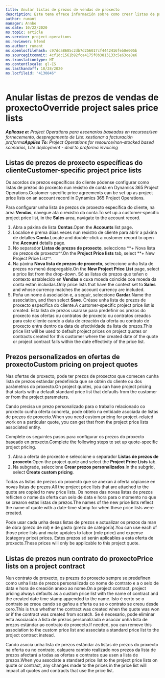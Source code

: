 ```yaml
---
title: Anular listas de prezos de vendas de proxecto
description: Este tema ofrece información sobre como crear listas de prezos de venda personalizadas.
author: rumant
manager: Annbe
ms.date: 10/22/2020
ms.topic: article
ms.service: project-operations
ms.reviewer: kfend
ms.author: rumant
ms.openlocfilehash: c97dca8685c2db7d256017cf4442416feb0e005b
ms.sourcegitcommit: 4cf1dc1561b92fca4175f0b3813133c5e63ce8e6
ms.translationtype: HT
ms.contentlocale: gl-ES
ms.lasthandoff: 10/28/2020
ms.locfileid: "4130846"
---
```

# <a name="override-project-sales-price-lists"></a><span data-ttu-id="631a0-103">Anular listas de prezos de vendas de proxecto</span><span class="sxs-lookup"><span data-stu-id="631a0-103">Override project sales price lists</span></span>

<span data-ttu-id="631a0-104">_**Aplícase a:** Project Operations para escenarios baseados en recursos/sen fornecemento, despregamento de Lite: xestionar a facturación proforma_</span><span class="sxs-lookup"><span data-stu-id="631a0-104">_**Applies To:** Project Operations for resource/non-stocked based scenarios, Lite deployment - deal to proforma invoicing_</span></span>

## <a name="customer-specific-project-price-lists"></a><span data-ttu-id="631a0-105">Listas de prezos de proxecto específicas do cliente</span><span class="sxs-lookup"><span data-stu-id="631a0-105">Customer-specific project price lists</span></span>

<span data-ttu-id="631a0-106">Os acordos de prezos específicos do cliente pódense configurar como listas de prezos do proxecto nun rexistro de conta en Dynamics 365 Project Operations.</span><span class="sxs-lookup"><span data-stu-id="631a0-106">Customer-specific price agreements can be set up as project price lists on an account record in Dynamics 365 Project Operations.</span></span>

<span data-ttu-id="631a0-107">Para configurar unha lista de prezos de proxecto específica do cliente, na área **Vendas**, navegue ata o rexistro da conta.</span><span class="sxs-lookup"><span data-stu-id="631a0-107">To set up a customer-specific project price list, in the **Sales** area, navigate to the account record.</span></span>

1. <span data-ttu-id="631a0-108">Abra a páxina de lista **Contas**.</span><span class="sxs-lookup"><span data-stu-id="631a0-108">Open the **Accounts** list page.</span></span>
2. <span data-ttu-id="631a0-109">Localice e prema dúas veces nun rexistro de cliente para abrir a páxina de detalles **Conta**.</span><span class="sxs-lookup"><span data-stu-id="631a0-109">Locate and double-click a customer record to open the **Account** details page.</span></span>
3. <span data-ttu-id="631a0-110">No separador **Listas de prezos de proxecto**, selecciona \*\*+ Nova lista de prezos de proxecto^^.</span><span class="sxs-lookup"><span data-stu-id="631a0-110">On the **Project Price lists** tab, select \*\*+ New Project Price List^^.</span></span>
4. <span data-ttu-id="631a0-111">Na páxina **Nova lista de prezos de proxecto**, seleccione unha lista de prezos no menú despregable.</span><span class="sxs-lookup"><span data-stu-id="631a0-111">On the **New Project Price List** page, select a price list from the drop-down.</span></span> <span data-ttu-id="631a0-112">Só as listas de prezos que teñen o contexto establecido en **Vendas** e cuxa moeda coincide coa moeda da conta están incluídas.</span><span class="sxs-lookup"><span data-stu-id="631a0-112">Only price lists that have the context set to **Sales** and whose currency matches the account currency are included.</span></span>
5. <span data-ttu-id="631a0-113">Poña un nome á asociación e, a seguir, seleccione **Gardar**.</span><span class="sxs-lookup"><span data-stu-id="631a0-113">Name the association, and then select **Save**.</span></span> <span data-ttu-id="631a0-114">Créase unha lista de prezos de proxecto específica do cliente.</span><span class="sxs-lookup"><span data-stu-id="631a0-114">A customer-specific project price list is created.</span></span> <span data-ttu-id="631a0-115">Esta lista de prezos usarase para predefinir os prezos do proxecto nas ofertas ou contratos de proxecto ou contratos creados para este cliente cando a data de creación da oferta ou contrato de proxecto entra dentro da data de efectividade da lista de prezos.</span><span class="sxs-lookup"><span data-stu-id="631a0-115">This price list will be used to default project prices on project quotes or contracts created for this customer where the created date of the quote or project contract falls within the date effectivity of the price list.</span></span>

## <a name="custom-pricing-on-project-quotes"></a><span data-ttu-id="631a0-116">Prezos personalizados en ofertas de proxecto</span><span class="sxs-lookup"><span data-stu-id="631a0-116">Custom pricing on project quotes</span></span>

<span data-ttu-id="631a0-117">Nas ofertas de proxecto, pode ter prezos de proxectos que comecen cunha lista de prezos estándar predefinida que se obtén do cliente ou dos parámetros do proxecto.</span><span class="sxs-lookup"><span data-stu-id="631a0-117">On project quotes, you can have project pricing that starts with a default standard price list that defaults from the customer or from the project parameters.</span></span>

<span data-ttu-id="631a0-118">Cando precisa un prezo personalizado para o traballo relacionado co proxecto cunha oferta concreta, pode obtelo na entidade asociada de listas de prezos de proxecto.</span><span class="sxs-lookup"><span data-stu-id="631a0-118">When you need custom pricing for project-related work on a particular quote, you can get that from the project price lists associated entity.</span></span>

<span data-ttu-id="631a0-119">Complete os seguintes pasos para configurar os prezos do proxecto baseado en proxecto.</span><span class="sxs-lookup"><span data-stu-id="631a0-119">Complete the following steps to set up quote-specific project pricing.</span></span>

1. <span data-ttu-id="631a0-120">Abra a oferta de proxecto e seleccione o separador **Listas de prezos de proxecto**.</span><span class="sxs-lookup"><span data-stu-id="631a0-120">Open the project quote and select the **Project Price Lists** tab.</span></span>
2. <span data-ttu-id="631a0-121">Na subgrade, seleccione **Crear prezos personalizados**.</span><span class="sxs-lookup"><span data-stu-id="631a0-121">In the subgrid, select **Create custom pricing**.</span></span>

<span data-ttu-id="631a0-122">Todas as listas de prezos do proxecto que se anexan á oferta cópianse en novas listas de prezos.</span><span class="sxs-lookup"><span data-stu-id="631a0-122">All the project price lists that are attached to the quote are copied to new price lists.</span></span> <span data-ttu-id="631a0-123">Os nomes das novas listas de prezos reflicten o nome da oferta cun selo de data e hora para o momento no que se crearon estas listas de prezos.</span><span class="sxs-lookup"><span data-stu-id="631a0-123">The names of the new price lists reflect the name of quote with a date-time stamp for when these price lists were created.</span></span>

<span data-ttu-id="631a0-124">Pode usar cada unha desas listas de prezos e actualizar os prezos da man de obra (prezo de rol) e de gasto (prezo de categoría).</span><span class="sxs-lookup"><span data-stu-id="631a0-124">You can use each of those price lists and make updates to labor (role price) and expense (category price) prices.</span></span> <span data-ttu-id="631a0-125">Estes prezos só serán aplicables a esta oferta de proxecto.</span><span class="sxs-lookup"><span data-stu-id="631a0-125">These prices will only be applicable to this project quote.</span></span>

## <a name="price-lists-on-a-project-contract"></a><span data-ttu-id="631a0-126">Listas de prezos nun contrato do proxecto</span><span class="sxs-lookup"><span data-stu-id="631a0-126">Price lists on a project contract</span></span>

<span data-ttu-id="631a0-127">Nun contrato de proxecto, os prezos do proxecto sempre se predefinen como unha lista de prezos personalizada co nome do contrato e a o selo de data e hora de creación anexo ao nome.</span><span class="sxs-lookup"><span data-stu-id="631a0-127">On a project contract, project pricing always defaults as a custom price list with the name of contract and the created date time stamp appended to the name.</span></span> <span data-ttu-id="631a0-128">Isto é certo se o contrato se creou cando se gañou a oferta ou se o contrato se creou desde cero.</span><span class="sxs-lookup"><span data-stu-id="631a0-128">This is true whether the contract was created when the quote was won or if the contract was created from scratch.</span></span> <span data-ttu-id="631a0-129">Se é necesario, pode eliminar esta asociación á lista de prezos personalizada e asociar unha lista de prezos estándar ao contrato do proxecto.</span><span class="sxs-lookup"><span data-stu-id="631a0-129">If needed, you can remove this association to the custom price list and associate a standard price list to the project contract instead.</span></span>

<span data-ttu-id="631a0-130">Cando asocia unha lista de prezos estándar ás listas de prezos do proxecto na oferta ou no contrato, calquera cambio realizado nos prezos da lista de prezos afectará a todas as ofertas e contratos que usen a lista de prezos.</span><span class="sxs-lookup"><span data-stu-id="631a0-130">When you associate a standard price list to the project price lists on quote or contract, any changes made to the prices in the price list will impact all quotes and contracts that use the price list.</span></span>
